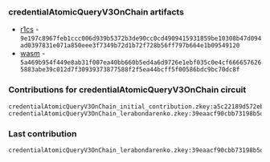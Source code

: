 ### credentialAtomicQueryV3OnChain artifacts

- [r1cs](./contributions/credentialAtomicQueryV3OnChain/credentialAtomicQueryV3OnChain.r1cs) - `9e197c8967feb1ccc006d939b5372b3de90cc0cd4909415931859be10308b47d094ad0397831e071a850eee3f7349b72d1b72f728b56ff797b664e1b09549120`
- [wasm](./contributions/credentialAtomicQueryV3OnChain/credentialAtomicQueryV3OnChain.wasm) - `5a469b954f449e8ab31f007ea40bb660b5ed4a6d9726e1ebf035c0e4cf6666576265883abe39c012d7f30939373877588f2f5ea44bcff5f00586bdc9bc70dc8f`

### Contributions for credentialAtomicQueryV3OnChain circuit

```
credentialAtomicQueryV3OnChain_initial_contribution.zkey:a5c22189d572ebe467f886b6e047e626e7978e511b5aa5ed510c85de76a7102d263aac2cc91ac5820910a6f71fd89ff69afeabe0dd42704d9ca1d0e0d0851443
credentialAtomicQueryV3OnChain_lerabondarenko.zkey:39eaacf90cbb73198b5d7e404b66bc0569fca816749de13f8e2a1d868759c8feabd1807e3e998a28a198883c1cd63da8420c625b254d00d96d789973e51e4bbf
```

### Last contribution
```
credentialAtomicQueryV3OnChain_lerabondarenko.zkey:39eaacf90cbb73198b5d7e404b66bc0569fca816749de13f8e2a1d868759c8feabd1807e3e998a28a198883c1cd63da8420c625b254d00d96d789973e51e4bbf
```
